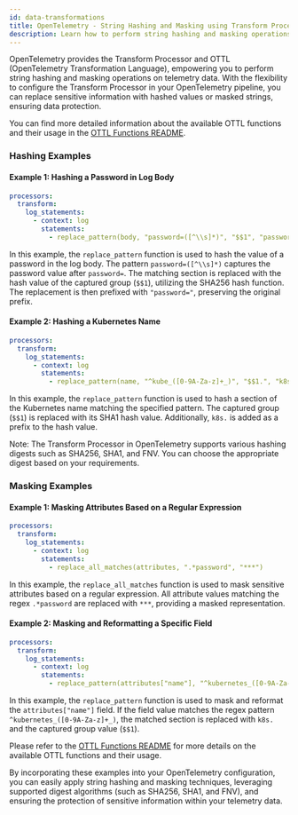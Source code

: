 ```yaml
---
id: data-transformations
title: OpenTelemetry - String Hashing and Masking using Transform Processor and OTTL
description: Learn how to perform string hashing and masking operations using the Transform Processor and OTTL in OpenTelemetry.
---
```


OpenTelemetry provides the Transform Processor and OTTL (OpenTelemetry Transformation Language), empowering you to perform string hashing and masking operations on telemetry data. With the flexibility to configure the Transform Processor in your OpenTelemetry pipeline, you can replace sensitive information with hashed values or masked strings, ensuring data protection.

You can find more detailed information about the available OTTL functions and their usage in the [OTTL Functions README](https://github.com/rnishtala-sumo/opentelemetry-collector-contrib/blob/ottl-replace-pattern/pkg/ottl/ottlfuncs/README.md).

### Hashing Examples

#### Example 1: Hashing a Password in Log Body

```yaml
processors:
  transform:
    log_statements:
      - context: log
        statements:
          - replace_pattern(body, "password=([^\\s]*)", "$$1", "password=", SHA256)
```

In this example, the `replace_pattern` function is used to hash the value of a password in the log body. The pattern `password=([^\\s]*)` captures the password value after `password=`. The matching section is replaced with the hash value of the captured group (`$$1`), utilizing the SHA256 hash function. The replacement is then prefixed with `"password="`, preserving the original prefix.

#### Example 2: Hashing a Kubernetes Name

```yaml
processors:
  transform:
    log_statements:
      - context: log
        statements:
          - replace_pattern(name, "^kube_([0-9A-Za-z]+_)", "$$1.", "k8s.", SHA1)
```

In this example, the `replace_pattern` function is used to hash a section of the Kubernetes name matching the specified pattern. The captured group (`$$1`) is replaced with its SHA1 hash value. Additionally, `k8s.` is added as a prefix to the hash value.

Note: The Transform Processor in OpenTelemetry supports various hashing digests such as SHA256, SHA1, and FNV. You can choose the appropriate digest based on your requirements.

### Masking Examples

#### Example 1: Masking Attributes Based on a Regular Expression

```yaml
processors:
  transform:
    log_statements:
      - context: log
        statements:
          - replace_all_matches(attributes, ".*password", "***")
```

In this example, the `replace_all_matches` function is used to mask sensitive attributes based on a regular expression. All attribute values matching the regex `.*password` are replaced with `***`, providing a masked representation.

#### Example 2: Masking and Reformatting a Specific Field

```yaml
processors:
  transform:
    log_statements:
      - context: log
        statements:
          - replace_pattern(attributes["name"], "^kubernetes_([0-9A-Za-z]+_)", "k8s.$$1.")
```

In this example, the `replace_pattern` function is used to mask and reformat the `attributes["name"]` field. If the field value matches the regex pattern `^kubernetes_([0-9A-Za-z]+_)`, the matched section is replaced with `k8s.` and the captured group value (`$$1`).

Please refer to the [OTTL Functions README](https://github.com/rnishtala-sumo/opentelemetry-collector-contrib/blob/ottl-replace-pattern/pkg/ottl/ottlfuncs/README.md) for more details on the available OTTL functions and their usage.

By incorporating these examples into your OpenTelemetry configuration, you can easily apply string hashing and masking techniques, leveraging supported digest algorithms (such as SHA256, SHA1, and FNV), and ensuring the protection of sensitive information within your telemetry data.